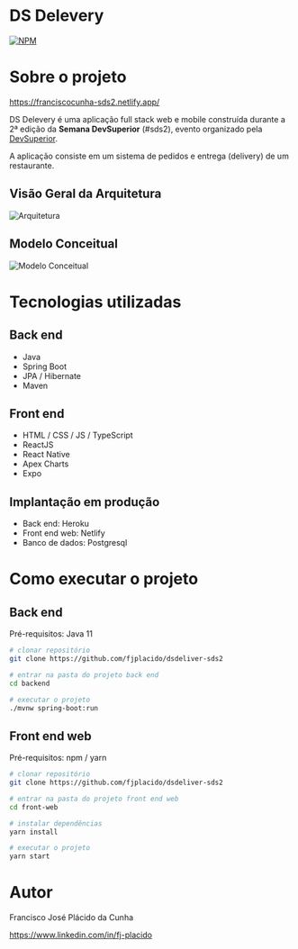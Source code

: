 # DS Delevery
[![NPM](https://img.shields.io/npm/l/react)](https://github.com/devsuperior/sds1-wmazoni/blob/master/LICENSE) 

# Sobre o projeto

https://franciscocunha-sds2.netlify.app/

DS Delevery é uma aplicação full stack web e mobile construída durante a 2ª edição da **Semana DevSuperior** (#sds2), evento organizado pela [DevSuperior](https://devsuperior.com "Site da DevSuperior").

A aplicação consiste em um sistema de pedidos e entrega (delivery) de um restaurante.

## Visão Geral da Arquitetura
![Arquitetura](https://github.com/devsuperior/sds2/assets/camadas.png)

## Modelo Conceitual
![Modelo Conceitual](https://github.com/devsuperior/sds2/blob/master/assets/modelo-conceitual.png)

# Tecnologias utilizadas
## Back end
- Java
- Spring Boot
- JPA / Hibernate
- Maven
## Front end
- HTML / CSS / JS / TypeScript
- ReactJS
- React Native
- Apex Charts
- Expo
## Implantação em produção
- Back end: Heroku
- Front end web: Netlify
- Banco de dados: Postgresql

# Como executar o projeto

## Back end
Pré-requisitos: Java 11

```bash
# clonar repositório
git clone https://github.com/fjplacido/dsdeliver-sds2

# entrar na pasta do projeto back end
cd backend

# executar o projeto
./mvnw spring-boot:run
```

## Front end web
Pré-requisitos: npm / yarn

```bash
# clonar repositório
git clone https://github.com/fjplacido/dsdeliver-sds2

# entrar na pasta do projeto front end web
cd front-web

# instalar dependências
yarn install

# executar o projeto
yarn start
```

# Autor

Francisco José Plácido da Cunha

https://www.linkedin.com/in/fj-placido
